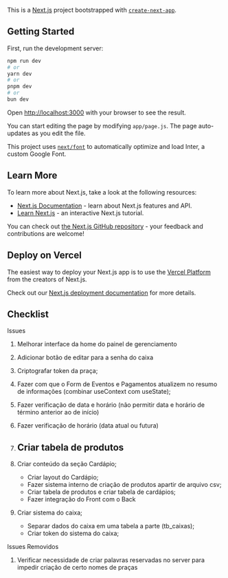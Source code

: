 This is a [Next.js](https://nextjs.org/) project bootstrapped with [`create-next-app`](https://github.com/vercel/next.js/tree/canary/packages/create-next-app).

## Getting Started

First, run the development server:

```bash
npm run dev
# or
yarn dev
# or
pnpm dev
# or
bun dev
```

Open [http://localhost:3000](http://localhost:3000) with your browser to see the result.

You can start editing the page by modifying `app/page.js`. The page auto-updates as you edit the file.

This project uses [`next/font`](https://nextjs.org/docs/basic-features/font-optimization) to automatically optimize and load Inter, a custom Google Font.

## Learn More

To learn more about Next.js, take a look at the following resources:

- [Next.js Documentation](https://nextjs.org/docs) - learn about Next.js features and API.
- [Learn Next.js](https://nextjs.org/learn) - an interactive Next.js tutorial.

You can check out [the Next.js GitHub repository](https://github.com/vercel/next.js/) - your feedback and contributions are welcome!

## Deploy on Vercel

The easiest way to deploy your Next.js app is to use the [Vercel Platform](https://vercel.com/new?utm_medium=default-template&filter=next.js&utm_source=create-next-app&utm_campaign=create-next-app-readme) from the creators of Next.js.

Check out our [Next.js deployment documentation](https://nextjs.org/docs/deployment) for more details.

## Checklist

Issues
1. Melhorar interface da home do painel de gerenciamento
1. Adicionar botão de editar para a senha do caixa
1. Criptografar token da praça;
1. Fazer com que o Form de Eventos e Pagamentos atualizem no resumo de informações (combinar useContext com useState);

1. Fazer verificação de data e horário (não permitir data e horário de término anterior ao de início)
1. Fazer verificação de horário (data atual ou futura)

1. Criar tabela de produtos
    - 

1. Criar conteúdo da seção Cardápio;
    - Criar layout do Cardápio;
    - Fazer sistema interno de criação de produtos apartir de arquivo csv;
    - Criar tabela de produtos e criar tabela de cardápios;
    - Fazer integração do Front com o Back

1. Criar sistema do caixa;
    - Separar dados do caixa em uma tabela a parte (tb_caixas);
    - Criar token do sistema do caixa;

Issues Removidos
1. Verificar necessidade de criar palavras reservadas no server para impedir criação de certo nomes de praças